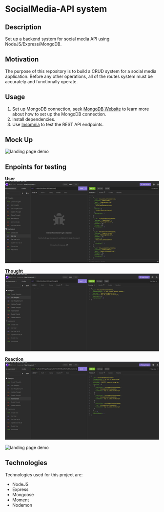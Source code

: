 # SocialMedia-API system

## Description
Set up a backend system for social media API using NodeJS/Express/MongoDB.

## Motivation
The purpose of this repository is to build a CRUD system for a social media application. Before any other operations, all of the routes system must be accurately and functionally operate. 

## Usage
1. Set up MongoDB connection, seek  [MongoDB Website](https://docs.mongodb.com/manual/installation/) to learn more about how to set up the MongoDB connection.
3. Install dependencies.
5. Use  [Insomnia](https://insomnia.rest/) to test the REST API endpoints.
## Mock Up
![landing page demo](./mock/walkthrough.gif)

## Enpoints for testing
**User**
![landing page demo](./mock/User.jpg)

**Thought**
![landing page demo](./mock/Thoughts.jpg)

**Reaction**
![landing page demo](./mock/Reactions.jpg)

![landing page demo](./mock/Untitled_%20Sep%2013%2C%202022%2010_47%20PM.gif)
## Technologies
Technologies used for this project are: 
- NodeJS
- Express
- Mongoose
- Moment
- Nodemon


